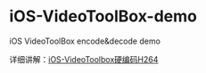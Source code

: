# iOS-VideoToolBox-demo
iOS VideoToolBox encode&amp;decode demo

详细讲解：[iOS-VideoToolbox硬编码H264](https://www.jianshu.com/p/67d0dd931ed6)

